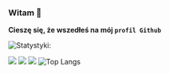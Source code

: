 ### Witam 👋


**Cieszę się, że wszedłeś na mój `profil Github`**

![Statystyki:](https://github-readme-stats.vercel.app/api?username=Treemcio&show_icons=true&theme=tokyonight)

![](https://img.shields.io/website?down_color=red&down_message=off&style=plastic&up_color=green&up_message=on&url=https%3A%2F%2Ftreemcio.github.io%2F)
![](https://img.shields.io/github/license/Treemcio/symbols?style=plastic)
![](https://img.shields.io/github/followers/Treemcio?color=red&logo=github&logoColor=black&style=plastic)
![Top Langs](https://github-readme-stats.vercel.app/api/top-langs/?username=anuraghazra)
